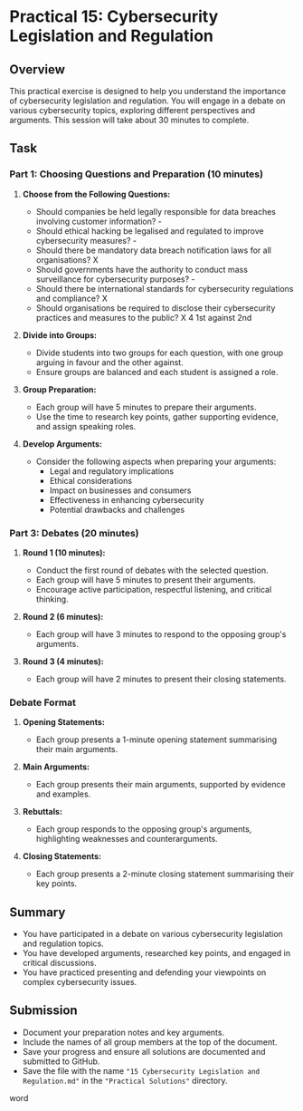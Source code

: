 # Practical 15: Cybersecurity Legislation and Regulation

## Overview

This practical exercise is designed to help you understand the importance of cybersecurity legislation and regulation. You will engage in a debate on various cybersecurity topics, exploring different perspectives and arguments. This session will take about 30 minutes to complete.

## Task

### Part 1: Choosing Questions and Preparation (10 minutes)

1. **Choose from the Following Questions:**
   - Should companies be held legally responsible for data breaches involving customer information? -
   - Should ethical hacking be legalised and regulated to improve cybersecurity measures? -
   - Should there be mandatory data breach notification laws for all organisations? X
   - Should governments have the authority to conduct mass surveillance for cybersecurity purposes? -
   - Should there be international standards for cybersecurity regulations and compliance? X
   - Should organisations be required to disclose their cybersecurity practices and measures to the public? X
 4 1st        against 2nd
2. **Divide into Groups:**
   - Divide students into two groups for each question, with one group arguing in favour and the other against.
   - Ensure groups are balanced and each student is assigned a role.

3. **Group Preparation:**
   - Each group will have 5 minutes to prepare their arguments.
   - Use the time to research key points, gather supporting evidence, and assign speaking roles.

4. **Develop Arguments:**
   - Consider the following aspects when preparing your arguments:
     - Legal and regulatory implications
     - Ethical considerations
     - Impact on businesses and consumers
     - Effectiveness in enhancing cybersecurity
     - Potential drawbacks and challenges

### Part 3: Debates (20 minutes)

1. **Round 1 (10 minutes):**
   - Conduct the first round of debates with the selected question.
   - Each group will have 5 minutes to present their arguments.
   - Encourage active participation, respectful listening, and critical thinking.

2. **Round 2 (6 minutes):**
   - Each group will have 3 minutes to respond to the opposing group's arguments.

3. **Round 3 (4 minutes):**
    - Each group will have 2 minutes to present their closing statements.

### Debate Format

1. **Opening Statements:**
   - Each group presents a 1-minute opening statement summarising their main arguments.

2. **Main Arguments:**
   - Each group presents their main arguments, supported by evidence and examples.

3. **Rebuttals:**
   - Each group responds to the opposing group's arguments, highlighting weaknesses and counterarguments.

4. **Closing Statements:**
   - Each group presents a 2-minute closing statement summarising their key points.

## Summary

- You have participated in a debate on various cybersecurity legislation and regulation topics.
- You have developed arguments, researched key points, and engaged in critical discussions.
- You have practiced presenting and defending your viewpoints on complex cybersecurity issues.

## Submission

- Document your preparation notes and key arguments.
- Include the names of all group members at the top of the document.
- Save your progress and ensure all solutions are documented and submitted to GitHub.
- Save the file with the name `"15 Cybersecurity Legislation and Regulation.md"` in the `"Practical Solutions"` directory.








word


